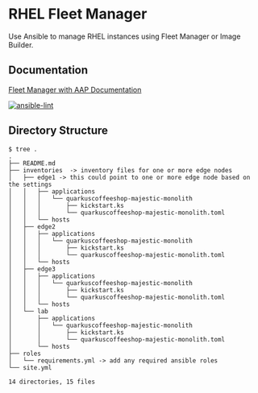 # RHEL Fleet Manager
Use Ansible to manage RHEL instances using Fleet Manager or Image Builder. 

## Documentation
[Fleet Manager with AAP Documentation](docs/README.md)

[![ansible-lint](https://github.com/Red-Hat-SE-RTO/rhel-fleet-management/actions/workflows/ansible-lint.yml/badge.svg)](https://github.com/Red-Hat-SE-RTO/rhel-fleet-management/actions/workflows/ansible-lint.yml)

## Directory Structure 
```
$ tree .
.
├── README.md
├── inventories  -> inventory files for one or more edge nodes
│   ├── edge1 -> this could point to one or more edge node based on the settings
│   │   ├── applications
│   │   │   └── quarkuscoffeeshop-majestic-monolith
│   │   │       ├── kickstart.ks
│   │   │       └── quarkuscoffeeshop-majestic-monolith.toml
│   │   └── hosts
│   ├── edge2
│   │   ├── applications
│   │   │   └── quarkuscoffeeshop-majestic-monolith
│   │   │       ├── kickstart.ks
│   │   │       └── quarkuscoffeeshop-majestic-monolith.toml
│   │   └── hosts
│   ├── edge3
│   │   ├── applications
│   │   │   └── quarkuscoffeeshop-majestic-monolith
│   │   │       ├── kickstart.ks
│   │   │       └── quarkuscoffeeshop-majestic-monolith.toml
│   │   └── hosts
│   └── lab
│       ├── applications
│       │   └── quarkuscoffeeshop-majestic-monolith
│       │       ├── kickstart.ks
│       │       └── quarkuscoffeeshop-majestic-monolith.toml
│       └── hosts
├── roles
│   └── requirements.yml -> add any required ansible roles 
└── site.yml

14 directories, 15 files
```
